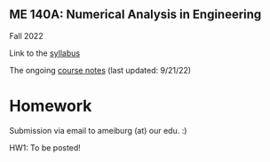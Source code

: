 ## ME 140A: Numerical Analysis in Engineering

Fall 2022

Link to the [syllabus](./140A%20Syllabus%202022.pdf)

The ongoing [course notes](./ME140A_Notes.pdf) (last updated: 9/21/22)

# Homework

Submission via email to ameiburg (at) our edu. :)

HW1: To be posted!
